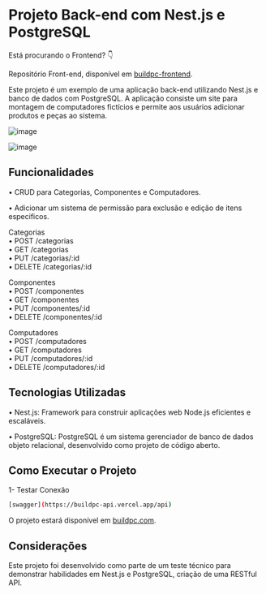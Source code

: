 # Projeto Back-end com Nest.js e PostgreSQL

Está procurando o Frontend? 👇

Repositório Front-end, disponível em [buildpc-frontend](https://github.com/CaueFer/buildpc-front).

Este projeto é um exemplo de uma aplicação back-end utilizando Nest.js e banco de dados com PostgreSQL. A aplicação consiste um site para montagem de computadores fictícios e permite aos usuários adicionar produtos e peças ao sistema.


![image](https://github.com/user-attachments/assets/44c1e4c5-c143-4b10-bd90-3894f7db453c)


![image](https://github.com/user-attachments/assets/49f62c5e-17cc-45c1-8b0f-04ef80339d9e)


## Funcionalidades

• CRUD para Categorias, Componentes e Computadores.

• Adicionar um sistema de permissão para exclusão e edição de itens especificos.  

Categorias<br>
• POST /categorias <br>
• GET /categorias <br>
• PUT /categorias/:id <br>
• DELETE /categorias/:id <br>

Componentes<br>
• POST /componentes <br>
• GET /componentes<br> 
• PUT /componentes/:id<br>
• DELETE /componentes/:id<br>

Computadores<br>
• POST /computadores<br>
• GET /computadores<br>
• PUT /computadores/:id<br>
• DELETE /computadores/:id<br>

## Tecnologias Utilizadas

• Nest.js: Framework para construir aplicações web Node.js eficientes e escaláveis.

• PostgreSQL: PostgreSQL é um sistema gerenciador de banco de dados objeto relacional, desenvolvido como projeto de código aberto.

## Como Executar o Projeto

1- Testar Conexão

```bash
[swagger](https://buildpc-api.vercel.app/api)
```

O projeto estará disponível em [buildpc.com](https://buildupc.vercel.app/home).

## Considerações

Este projeto foi desenvolvido como parte de um teste técnico para demonstrar habilidades em Nest.js e PostgreSQL, criação de uma RESTful API.
